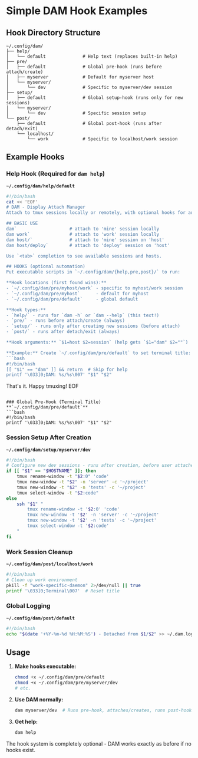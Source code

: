 # Simple DAM Hook Examples

## Hook Directory Structure
```
~/.config/dam/
├── help/
│   └── default              # Help text (replaces built-in help)
├── pre/
│   ├── default              # Global pre-hook (runs before attach/create)
│   ├── myserver             # Default for myserver host
│   └── myserver/
│       └── dev              # Specific to myserver/dev session
├── setup/
│   ├── default              # Global setup-hook (runs only for new sessions)
│   └── myserver/
│       └── dev              # Specific session setup
└── post/
    ├── default              # Global post-hook (runs after detach/exit)
    └── localhost/
        └── work             # Specific to localhost/work session
```

## Example Hooks

### Help Hook (Required for `dam help`)
**`~/.config/dam/help/default`**
```bash
#!/bin/bash
cat << 'EOF'
# DAM - Display Attach Manager
Attach to tmux sessions locally or remotely, with optional hooks for automation.

## BASIC USE
dam`                    # attach to 'mine' session locally
dam work`               # attach to 'work' session locally  
dam host/`              # attach to 'mine' session on 'host'
dam host/deploy`        # attach to 'deploy' session on 'host'

Use `<tab>` completion to see available sessions and hosts.

## HOOKS (optional automation)
Put executable scripts in `~/.config/dam/{help,pre,post}/` to run:

**Hook locations (first found wins):**
- `~/.config/dam/pre/myhost/work` - specific to myhost/work session
- `~/.config/dam/pre/myhost`      - default for myhost  
- `~/.config/dam/pre/default`     - global default

**Hook types:**
- `help/` - runs for `dam -h` or `dam --help` (this text!)
- `pre/` - runs before attach/create (always)
- `setup/` - runs only after creating new sessions (before attach)
- `post/` - runs after detach/exit (always)

**Hook arguments:** `$1=host $2=session` (help gets `$1="dam" $2=""`)

**Example:** Create `~/.config/dam/pre/default` to set terminal title:
```bash
#!/bin/bash
[[ "$1" == "dam" ]] && return  # Skip for help
printf '\033]0;DAM: %s/%s\007' "$1" "$2"
```

That's it. Happy tmuxing!
EOF
```

### Global Pre-Hook (Terminal Title)
**`~/.config/dam/pre/default`**
```bash
#!/bin/bash
printf '\033]0;DAM: %s/%s\007' "$1" "$2"
```

### Session Setup After Creation
**`~/.config/dam/setup/myserver/dev`**
```bash
#!/bin/bash
# Configure new dev sessions - runs after creation, before user attaches
if [[ "$1" == "$HOSTNAME" ]]; then
    tmux rename-window -t "$2:0" 'code'
    tmux new-window -t "$2" -n 'server' -c '~/project'
    tmux new-window -t "$2" -n 'tests' -c '~/project'
    tmux select-window -t "$2:code"
else
    ssh "$1" "
        tmux rename-window -t '$2:0' 'code'
        tmux new-window -t '$2' -n 'server' -c '~/project'
        tmux new-window -t '$2' -n 'tests' -c '~/project'
        tmux select-window -t '$2:code'
    "
fi
```

### Work Session Cleanup
**`~/.config/dam/post/localhost/work`**
```bash
#!/bin/bash
# Clean up work environment
pkill -f "work-specific-daemon" 2>/dev/null || true
printf '\033]0;Terminal\007'  # Reset title
```

### Global Logging
**`~/.config/dam/post/default`**
```bash
#!/bin/bash
echo "$(date '+%Y-%m-%d %H:%M:%S') - Detached from $1/$2" >> ~/.dam.log
```

## Usage

1. **Make hooks executable:**
   ```bash
   chmod +x ~/.config/dam/pre/default
   chmod +x ~/.config/dam/pre/myserver/dev
   # etc.
   ```

2. **Use DAM normally:**
   ```bash
   dam myserver/dev  # Runs pre-hook, attaches/creates, runs post-hook on exit
   ```

3. **Get help:**
   ```bash
   dam help
   ```

The hook system is completely optional - DAM works exactly as before if no hooks exist.
